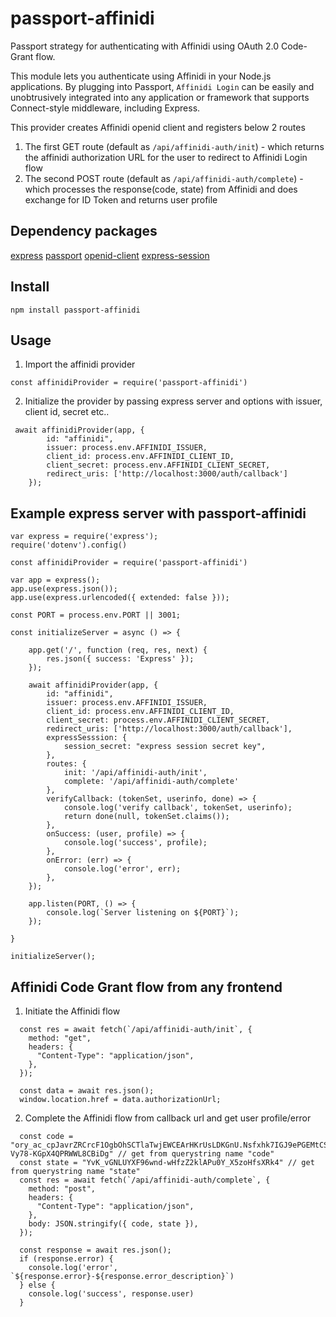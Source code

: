 # passport-affinidi

Passport strategy for authenticating with Affinidi using OAuth 2.0 Code-Grant flow.

This module lets you authenticate using Affinidi in your Node.js applications. By plugging into Passport, `Affinidi Login` can be easily and unobtrusively integrated into any application or framework that supports Connect-style middleware, including Express.

This provider creates Affinidi openid client and registers below 2 routes

1. The first GET route (default as `/api/affinidi-auth/init`) - which returns the affinidi authorization URL for the user to redirect to Affinidi Login flow
2. The second POST route (default as `/api/affinidi-auth/complete`) - which processes the response(code, state) from Affinidi and does exchange for ID Token and returns user profile

## Dependency packages
[express](https://www.npmjs.com/package/express) [passport](https://www.npmjs.com/package/passport) [openid-client](https://www.npmjs.com/package/openid-client) [express-session](https://www.npmjs.com/package/express-session)

## Install

```
npm install passport-affinidi
```

## Usage

1. Import the affinidi provider

```
const affinidiProvider = require('passport-affinidi')
```

2. Initialize the provider by passing express server and options with issuer, client id, secret etc..

```
 await affinidiProvider(app, {
        id: "affinidi",
        issuer: process.env.AFFINIDI_ISSUER,
        client_id: process.env.AFFINIDI_CLIENT_ID,
        client_secret: process.env.AFFINIDI_CLIENT_SECRET,
        redirect_uris: ['http://localhost:3000/auth/callback']
    });
```

## Example express server with passport-affinidi

```
var express = require('express');
require('dotenv').config()

const affinidiProvider = require('passport-affinidi')

var app = express();
app.use(express.json());
app.use(express.urlencoded({ extended: false }));

const PORT = process.env.PORT || 3001;

const initializeServer = async () => {

    app.get('/', function (req, res, next) {
        res.json({ success: 'Express' });
    });

    await affinidiProvider(app, {
        id: "affinidi",
        issuer: process.env.AFFINIDI_ISSUER,
        client_id: process.env.AFFINIDI_CLIENT_ID,
        client_secret: process.env.AFFINIDI_CLIENT_SECRET,
        redirect_uris: ['http://localhost:3000/auth/callback'],
        expressSesssion: {
            session_secret: "express session secret key",
        },
        routes: {
            init: '/api/affinidi-auth/init',
            complete: '/api/affinidi-auth/complete'
        },
        verifyCallback: (tokenSet, userinfo, done) => {
            console.log('verify callback', tokenSet, userinfo);
            return done(null, tokenSet.claims());
        },
        onSuccess: (user, profile) => {
            console.log('success', profile);
        },
        onError: (err) => {
            console.log('error', err);
        },
    });

    app.listen(PORT, () => {
        console.log(`Server listening on ${PORT}`);
    });

}

initializeServer();

```

## Affinidi Code Grant flow from any frontend

1. Initiate the Affinidi flow

```
  const res = await fetch(`/api/affinidi-auth/init`, {
    method: "get",
    headers: {
      "Content-Type": "application/json",
    },
  });

  const data = await res.json();
  window.location.href = data.authorizationUrl;
```

2. Complete the Affinidi flow from callback url and get user profile/error

```
  const code = "ory_ac_cpJavrZRCrcF1OgbOhSCTlaTwjEWCEArHKrUsLDKGnU.Nsfxhk7IGJ9ePGEMtCS3-Vy78-KGpX4QPRWWL8CBiDg" // get from querystring name "code"
  const state = "YvK_vGNLUYXF96wnd-wHfzZ2klAPu0Y_X5zoHfsXRk4" // get from querystring name "state"
  const res = await fetch(`/api/affinidi-auth/complete`, {
    method: "post",
    headers: {
      "Content-Type": "application/json",
    },
    body: JSON.stringify({ code, state }),
  });

  const response = await res.json();
  if (response.error) {
    console.log('error', `${response.error}-${response.error_description}`)
  } else {
    console.log('success', response.user)
  }
```
